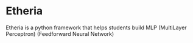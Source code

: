 # Etheria 

Etheria is a python framework that helps students build MLP (MultiLayer Perceptron) (Feedforward Neural Network)